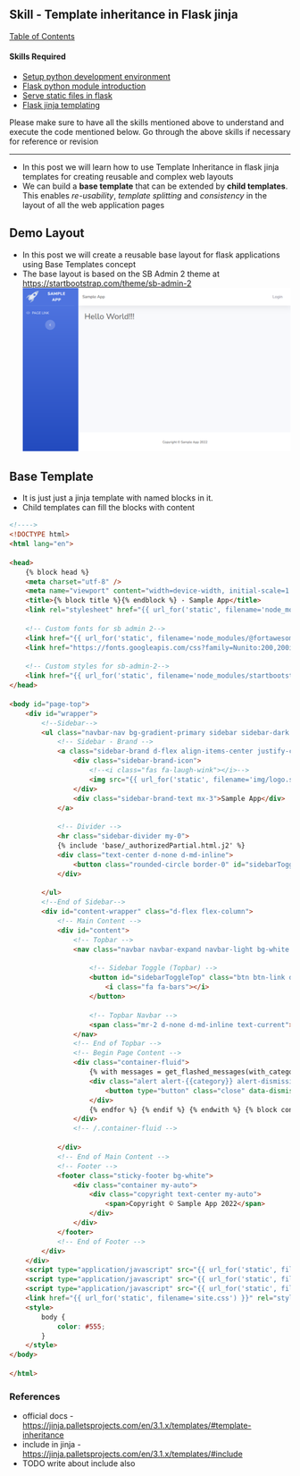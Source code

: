 ## Skill - Template inheritance in Flask jinja

[Table of Contents](https://nagasudhir.blogspot.com/2020/04/taming-python-table-of-contents.html)

#### Skills Required
* [Setup python development environment](https://nagasudhir.blogspot.com/2020/04/setup-python-development-environment_14.html)
* [Flask python module introduction](https://nagasudhir.blogspot.com/2022/04/flask-python-module-introduction-for.html)
* [Serve static files in flask](https://nagasudhir.blogspot.com/2022/04/serve-static-files-in-flask.html)
* [Flask jinja templating](https://nagasudhir.blogspot.com/2022/04/jinja-templates-in-flask.html)

Please make sure to have all the skills mentioned above to understand and execute the code mentioned below. Go through the above skills if necessary for reference or revision

<hr/>

* In this post we will learn how to use Template Inheritance in flask jinja templates for creating reusable and complex web layouts
* We can build a **base template** that can be extended by **child templates**. This enables *re-usability*, *template splitting* and *consistency* in the layout of all the web application pages

## Demo Layout
* In this post we will create a reusable base layout for flask applications using Base Templates concept
* The base layout is based on the SB Admin 2 theme at https://startbootstrap.com/theme/sb-admin-2
![sb_admin_template](https://github.com/nagasudhirpulla/taming_python/raw/master/blog/skills/assets/img/sb_admin_template.png)
## Base Template
* It is just just a jinja template with named blocks in it.
* Child templates can fill the blocks with content
```html
<!---->
<!DOCTYPE html>
<html lang="en">

<head>
    {% block head %}
    <meta charset="utf-8" />
    <meta name="viewport" content="width=device-width, initial-scale=1.0" />
    <title>{% block title %}{% endblock %} - Sample App</title>
    <link rel="stylesheet" href="{{ url_for('static', filename='node_modules/bootstrap/dist/css/bootstrap.min.css') }}" />

    <!-- Custom fonts for sb admin 2-->
    <link href="{{ url_for('static', filename='node_modules/@fortawesome/fontawesome-free/css/all.min.css') | replace('%40', '@')}}" rel="stylesheet" type="text/css">
    <link href="https://fonts.googleapis.com/css?family=Nunito:200,200i,300,300i,400,400i,600,600i,700,700i,800,800i,900,900i" rel="stylesheet">

    <!-- Custom styles for sb-admin-2-->
    <link href="{{ url_for('static', filename='node_modules/startbootstrap-sb-admin-2/css/sb-admin-2.min.css') }}" rel="stylesheet"> {% endblock %}
</head>

<body id="page-top">
    <div id="wrapper">
        <!--Sidebar-->
        <ul class="navbar-nav bg-gradient-primary sidebar sidebar-dark accordion" id="accordionSidebar">
            <!-- Sidebar - Brand -->
            <a class="sidebar-brand d-flex align-items-center justify-content-center" href="{{ url_for('index') }}">
                <div class="sidebar-brand-icon">
                    <!--<i class="fas fa-laugh-wink"></i>-->
                    <img src="{{ url_for('static', filename='img/logo.svg') }}" width="50" height="50" />
                </div>
                <div class="sidebar-brand-text mx-3">Sample App</div>
            </a>

            <!-- Divider -->
            <hr class="sidebar-divider my-0"> 
            {% include 'base/_authorizedPartial.html.j2' %}
            <div class="text-center d-none d-md-inline">
                <button class="rounded-circle border-0" id="sidebarToggle"></button>
            </div>

        </ul>
        <!--End of Sidebar-->
        <div id="content-wrapper" class="d-flex flex-column">
            <!-- Main Content -->
            <div id="content">
                <!-- Topbar -->
                <nav class="navbar navbar-expand navbar-light bg-white topbar mb-4 static-top shadow">

                    <!-- Sidebar Toggle (Topbar) -->
                    <button id="sidebarToggleTop" class="btn btn-link d-md-none rounded-circle mr-3">
                        <i class="fa fa-bars"></i>
                    </button>

                    <!-- Topbar Navbar -->
                    <span class="mr-2 d-none d-md-inline text-current">Sample App</span> {% include 'base/_loginPartial.html.j2' %}
                </nav>
                <!-- End of Topbar -->
                <!-- Begin Page Content -->
                <div class="container-fluid">
                    {% with messages = get_flashed_messages(with_categories=true) %} {% if messages %} {% for category, message in messages %}
                    <div class="alert alert-{{category}} alert-dismissible" role="alert">
                        <button type="button" class="close" data-dismiss="alert" aria-label="Close"><span aria-hidden="true">&times;</span></button> {{ message }}
                    </div>
                    {% endfor %} {% endif %} {% endwith %} {% block content %}{% endblock %}
                </div>
                <!-- /.container-fluid -->

            </div>
            <!-- End of Main Content -->
            <!-- Footer -->
            <footer class="sticky-footer bg-white">
                <div class="container my-auto">
                    <div class="copyright text-center my-auto">
                        <span>Copyright © Sample App 2022</span>
                    </div>
                </div>
            </footer>
            <!-- End of Footer -->
        </div>
    </div>
    <script type="application/javascript" src="{{ url_for('static', filename='node_modules/jquery/dist/jquery.min.js') }}"></script>
    <script type="application/javascript" src="{{ url_for('static', filename='node_modules/bootstrap/dist/js/bootstrap.min.js') }}"></script>
    <script type="application/javascript" src="{{ url_for('static', filename='node_modules/startbootstrap-sb-admin-2/js/sb-admin-2.min.js') }}"></script>
    <link href="{{ url_for('static', filename='site.css') }}" rel="stylesheet" type="text/css" /> {% block scripts %}{% endblock %}
    <style>
        body {
            color: #555;
        }
    </style>
</body>

</html>
```


### References
* official docs - https://jinja.palletsprojects.com/en/3.1.x/templates/#template-inheritance
* include in jinja - https://jinja.palletsprojects.com/en/3.1.x/templates/#include
* TODO write about include also
<!--stackedit_data:
eyJoaXN0b3J5IjpbMTQ5ODI3MTc2OSwtMTUxMjcyNzQwMiw1Nz
MwODI5NjQsLTI4OTQ0ODM1NywxMDIzMjkxMDM4XX0=
-->